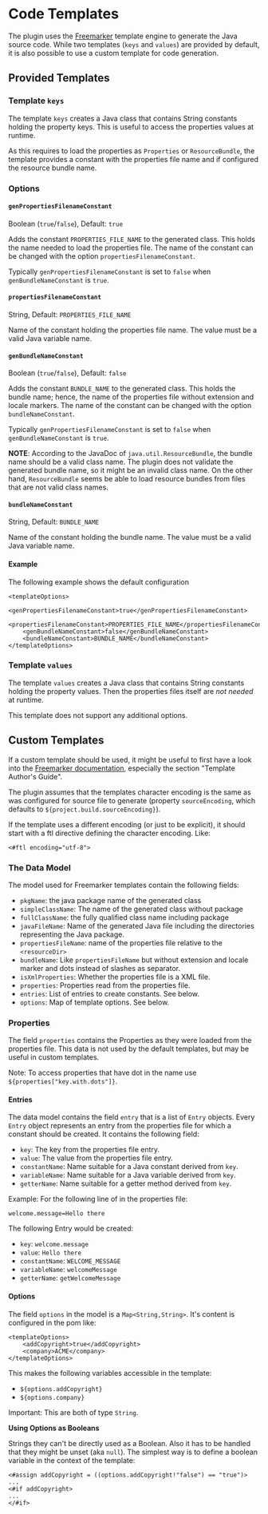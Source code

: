 
# Code Templates

The plugin uses the [Freemarker] template engine to generate the Java source
code. While two templates (`keys` and `values`) are provided by default, it is
also possible to use a custom template for code generation.

## Provided Templates

### Template `keys`

The template `keys` creates a Java class that contains String constants holding
the property keys. This is useful to access the properties values at runtime.

As this requires to load the properties as `Properties` or `ResourceBundle`,
the template provides a constant with the properties file name and if configured
the resource bundle name.

### Options

#### `genPropertiesFilenameConstant`
Boolean (`true`/`false`), Default: `true`

Adds the constant `PROPERTIES_FILE_NAME` to the generated class. This holds
the name needed to load the properties file. The name of the constant can be
changed with the option `propertiesFilenameConstant`.

Typically `genPropertiesFilenameConstant` is set to `false` when
`genBundleNameConstant` is `true`.

#### `propertiesFilenameConstant`
String, Default: `PROPERTIES_FILE_NAME`

Name of the constant holding the properties file name. The value must be a
valid Java variable name.

#### `genBundleNameConstant`
Boolean (`true`/`false`), Default: `false`

Adds the constant `BUNDLE_NAME` to the generated class. This holds the bundle
name; hence, the name of the properties file without extension and locale
markers. The name of the constant can be changed with the option
`bundleNameConstant`.

Typically `genPropertiesFilenameConstant` is set to `false` when
`genBundleNameConstant` is `true`.

**NOTE**: According to the JavaDoc of `java.util.ResourceBundle`, the bundle name
should be a valid class name. The plugin does not validate the generated bundle
name, so it might be an invalid class name. On the other hand, `ResourceBundle`
seems be able to load resource bundles from files that are not valid class names.

#### `bundleNameConstant`
String, Default: `BUNDLE_NAME`

Name of the constant holding the bundle name. The value must be a valid Java
variable name.

#### Example

The following example shows the default configuration
```
<templateOptions>
    <genPropertiesFilenameConstant>true</genPropertiesFilenameConstant>
    <propertiesFilenameConstant>PROPERTIES_FILE_NAME</propertiesFilenameConstant>
    <genBundleNameConstant>false</genBundleNameConstant>
    <bundleNameConstant>BUNDLE_NAME</bundleNameConstant>
</templateOptions>
```

### Template `values`

The template `values` creates a Java class that contains String constants holding
the property values. Then the properties files itself are _not needed_ at runtime.

This template does not support any additional options.


## Custom Templates

If a custom template should be used, it might be useful to first have a look
into the [Freemarker documentation], especially the section "Template Author's
Guide".

The plugin assumes that the templates character encoding is the same as was
configured for source file to generate (property `sourceEncoding`, which defaults
to `${project.build.sourceEncoding}`).

If the template uses a different encoding (or just to be explicit), it should
start with a ftl directive defining the character encoding. Like:

```
<#ftl encoding="utf-8">
```

### The Data Model

The model used for Freemarker templates contain the following fields:

* `pkgName`: the java package name of the generated class
* `simpleClassName`: The name of the generated class without package
* `fullClassName`: the fully qualified class name including package
* `javaFileName`: Name of the generated Java file including the directories
  representing the Java package.
* `propertiesFileName`: name of the properties file relative to the
  `<resourceDir>`
* `bundleName`: Like `propertiesFileName` but without extension and locale
  marker and dots instead of slashes as separator.
* `isXmlProperties`: Whether the properties file is a XML file.
* `properties`: Properties read from the properties file.
* `entries`: List of entries to create constants. See below.
* `options`: Map of template options. See below.

### Properties

The field `properties` contains the Properties as they were loaded from the properties file.
This data is not used by the default templates, but may be useful in custom templates.

Note: To access properties that have dot in the name use `${properties["key.with.dots"]}`.

#### Entries

The data model contains the field `entry` that is a list of `Entry` objects.
Every `Entry` object represents an entry from the properties file for which a
constant should be created. It contains the following field:

* `key`: The key from the properties file entry.
* `value`: The value from the properties file entry.
* `constantName`: Name suitable for a Java constant derived from `key`.
* `variableName`: Name suitable for a Java variable derived from `key`.
* `getterName`: Name suitable for a getter method derived from `key`.

Example: For the following line of in the properties file:

```
welcome.message=Hello there
```

The following Entry would be created:

* `key`: `welcome.message`
* `value`: `Hello there`
* `constantName`: `WELCOME_MESSAGE`
* `variableName`: `welcomeMessage`
* `getterName`: `getWelcomeMessage`

#### Options

The field `options` in the model is a `Map<String,String>`. It's content is
configured in the pom like:

```
<templateOptions>
    <addCopyright>true</addCopyright>
    <company>ACME</company>
</templateOptions>
```

This makes the following variables accessible in the template:

* `${options.addCopyright}`
* `${options.company}`

Important: This are both of type `String`.

__Using Options as Booleans__

Strings they can't be directly used as a Boolean. Also it has to be handled
that they might be unset (aka `null`).  The simplest way is to define a boolean
variable in the context of the template:

```
<#assign addCopyright = ((options.addCopyright!"false") == "true")>
...
<#if addCopyright>
...
</#if>
```

[Freemarker]: https://freemarker.apache.org/
[Freemarker documentation]: https://freemarker.apache.org/docs/index.html

